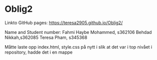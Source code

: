 # Oblig2
 
Linkto GitHub pages: https://teresa2905.github.io/Oblig2/

Name and Student number:
    Fahmi Haybe Mohammed, s362106
    Behdad Nikkah,s362085
    Teresa Pham, s345368

Måtte laste opp index.html, style.css på nytt i slik at det var i top nivået i repository, hadde det i en mappe